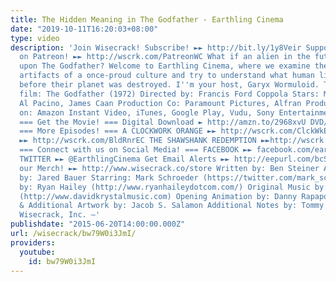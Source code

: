 ```yaml
---
title: The Hidden Meaning in The Godfather - Earthling Cinema
date: "2019-10-11T16:20:03+08:00"
type: video
description: 'Join Wisecrack! Subscribe! ►► http://bit.ly/1y8Veir Support Wisecrack
  on Patreon! ►► http://wscrk.com/PatreonWC What if an alien in the future stumbled
  upon The Godfather? Welcome to Earthling Cinema, where we examine the last remaining
  artifacts of a once-proud culture and try to understand what human lives were like
  before their planet was destroyed. I''m your host, Garyx Wormuloid. This week''s
  film: The Godfather (1972) Directed by: Francis Ford Coppola Stars: Marlon Brando,
  Al Pacino, James Caan Production Co: Paramount Pictures, Alfran Productions Available
  on: Amazon Instant Video, iTunes, Google Play, Vudu, Sony Entertainment Network
  === Get the Movie! === Digital Download ► http://amzn.to/2968xvU DVD/Blu-ray ► http://amzn.to/29fNZSq
  === More Episodes! === A CLOCKWORK ORANGE ►► http://wscrk.com/ClckWkEC BLADE RUNNER
  ►► http://wscrk.com/BldRnrEC THE SHAWSHANK REDEMPTION ►►http://wscrk.com/ShshkRdmEC
  === Connect with us on Social Media! === FACEBOOK ►► facebook.com/earthlingcinema
  TWITTER ►► @EarthlingCinema Get Email Alerts ►► http://eepurl.com/bcSRD9 Check out
  our Merch! ►► http://www.wisecrack.co/store Written by: Ben Steiner Analysis & Directed
  by: Jared Bauer Starring: Mark Schroeder (https://twitter.com/mark_schroeder) Edited
  by: Ryan Hailey (http://www.ryanhaileydotcom.com/) Original Music by: David Krystal
  (http://www.davidkrystalmusic.com) Opening Animation by: Danny Rapaport Producer
  & Additional Artwork by: Jacob S. Salamon Additional Notes by: Tommy Cook © 2015
  Wisecrack, Inc. –'
publishdate: "2015-06-20T14:00:00.000Z"
url: /wisecrack/bw79W0i3JmI/
providers:
  youtube:
    id: bw79W0i3JmI
---
```

